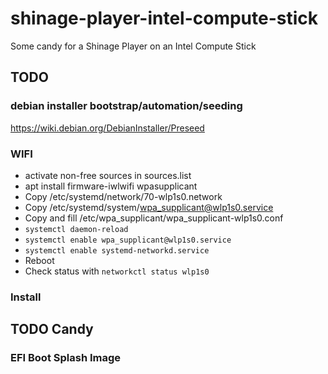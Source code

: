 # shinage-player-intel-compute-stick

Some candy for a Shinage Player on an Intel Compute Stick


## TODO

### debian installer bootstrap/automation/seeding

https://wiki.debian.org/DebianInstaller/Preseed

### WIFI

* activate non-free sources in sources.list
* apt install firmware-iwlwifi wpasupplicant
* Copy /etc/systemd/network/70-wlp1s0.network
* Copy /etc/systemd/system/wpa_supplicant@wlp1s0.service
* Copy and fill /etc/wpa_supplicant/wpa_supplicant-wlp1s0.conf
* `systemctl daemon-reload`
* `systemctl enable wpa_supplicant@wlp1s0.service`
* `systemctl enable systemd-networkd.service`
* Reboot
* Check status with `networkctl status wlp1s0`

### Install


## TODO Candy

### EFI Boot Splash Image

